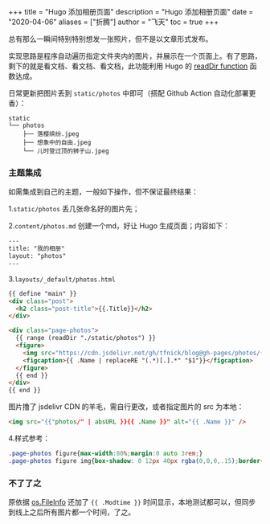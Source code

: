 +++
title = "Hugo 添加相册页面"
description = "Hugo 添加相册页面"
date = "2020-04-06"
aliases = ["折腾"]
author = "飞天"
toc = true
+++


总有那么一瞬间特别特别想发一张照片，但不是以文章形式发布。

实现思路是程序自动遍历指定文件夹内的图片，并展示在一个页面上。有了思路，剩下的就是看文档、看文档、看文档，此功能利用 Hugo 的 [readDir function](https://gohugo.io/templates/files/) 函数达成。

日常更新把图片丢到 `static/photos` 中即可（搭配 Github Action 自动化部署更香）：

```
static
└── photos
    ├── 落樱缤纷.jpeg
    ├── 想象中的自由.jpeg
    └── 儿时登过顶的狮子山.jpeg
```

<!--more-->

### 主题集成

如需集成到自己的主题，一般如下操作，但不保证最终结果：

1.`static/photos` 丢几张命名好的图片先；

2.`content/photos.md` 创建一个md，好让 Hugo 生成页面；内容如下：
```html
---
title: "我的相册"
layout: "photos"
---
```

3.`layouts/_default/photos.html`
```html
{{ define "main" }}
<div class="post">
  <h2 class="post-title">{{.Title}}</h2>
</div>

<div class="page-photos">
  {{ range (readDir "./static/photos") }}
  <figure>
    <img src="https://cdn.jsdelivr.net/gh/tfnick/blog@gh-pages/photos/{{ .Name }}" alt="{{ .Name }}" />
    <figcaption>{{ .Name | replaceRE "(.*)[.].*" "$1"}}</figcaption>
  </figure>
  {{ end }}
</div>
{{ end }}
```

图片撸了 jsdelivr CDN 的羊毛，需自行更改，或者指定图片的 src 为本地：

```html
<img src="{{"photos/" | absURL }}{{ .Name }}" alt="{{ .Name }}" />
```

4.样式参考：
```css
.page-photos figure{max-width:80%;margin:0 auto 3rem;}
.page-photos figure img{box-shadow: 0 12px 40px rgba(0,0,0,.15);border-radius: 8px;}
```

### 不了了之

原依据 [os.FileInfo](https://golang.org/pkg/os/#FileInfo) 还加了 `{{ .Modtime }}` 时间显示，本地测试都可以，但同步到线上之后所有图片都一个时间，了之。